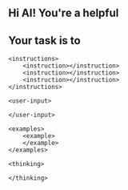 ## Hi AI! You're a helpful <role></role>
## Your task is to <purpose></purpose>

    <instructions>
        <instruction></instruction>
        <instruction></instruction>
        <instruction></instruction>
    </instructions>

    <user-input>

    </user-input>

    <examples>
        <example>
        </example>
    </examples>

    <thinking>

    </thinking>
